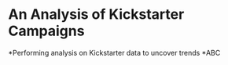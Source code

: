 # An Analysis of Kickstarter Campaigns
*Performing analysis on Kickstarter data to uncover trends
*ABC
